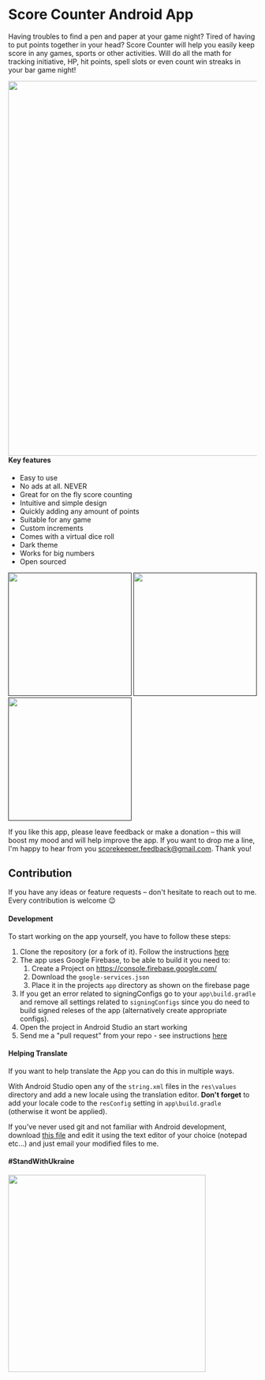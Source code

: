 # Score Counter Android App
Having troubles to find a pen and paper at your game night? Tired of having to put points together in your head? Score Counter will help you easily keep score in any games, sports or other activities. Will do all the math for tracking initiative, HP, hit points, spell slots or even count win streaks in your bar game night!

[<img width=760 src="https://user-images.githubusercontent.com/16646251/203298387-a1767323-1fa4-4785-9025-335660d3e7b5.jpg" style="float: left; padding-right: 10
px;">](https://play.google.com/store/apps/details?id=ua.napps.scorekeeper)

#### Key features
* Easy to use
*  No ads at all. NEVER
*  Great for on the fly score counting
*  Intuitive and simple design
*  Quickly adding any amount of points
*  Suitable for any game
*  Custom increments
*  Comes with a virtual dice roll
*  Dark theme
*  Works for big numbers
*  Open sourced


[<img src="https://user-images.githubusercontent.com/16646251/176419200-f4fd3bb5-b8fa-4d25-aecd-261491766fd8.jpg" width=250>]()
[<img src="https://user-images.githubusercontent.com/16646251/176419196-8d68d64e-4c9e-4ca0-b26d-5322dbb04a66.jpg" width=250>]()
[<img src="https://user-images.githubusercontent.com/16646251/176419182-a001cac7-75e5-4795-8b3e-ee06654d7994.jpg" width=250>]()


If you like this app, please leave feedback or make a donation – this will boost my mood and will help improve the app. If you want to drop me a line, I'm happy to hear from you scorekeeper.feedback@gmail.com. Thank you! 

## Contribution
If you have any ideas or feature requests – don't hesitate to reach out to me. Every contribution is welcome 😉


#### Development
To start working on the app yourself, you have to follow these steps:

1. Clone the repository (or a fork of it). Follow the instructions [here](http://help.github.com/fork-a-repo/)
2. The app uses Google Firebase, to be able to build it you need to:
   1. Create a Project on https://console.firebase.google.com/ 
   2. Download the `google-services.json`
   3. Place it in the projects `app` directory as shown on the firebase page
3. If you get an error related to signingConfigs go to your `app\build.gradle` and remove all settings related to `signingConfigs` since you do need to build signed releses of the app (alternatively create appropriate configs).
4. Open the project in Android Studio an start working
5. Send me a "pull request" from your repo - see instructions [here](https://help.github.com/articles/creating-a-pull-request-from-a-fork/)

#### Helping Translate

If you want to help translate the App you can do this in multiple ways.

With Android Studio open any of the `string.xml` files in the `res\values` directory and add a new locale using the translation editor. 
**Don't forget** to add your locale code to the `resConfig` setting in `app\build.gradle` (otherwise it wont be applied).

If you've never used git and not familiar with Android development, download [this file](https://raw.githubusercontent.com/n-apps/ScoreCounter/master/app/src/main/res/values/strings.xml) and edit it using the text editor of your choice (notepad etc...) and just email your modified files to me.

#### #StandWithUkraine
[<a target="_blank" href="https://www.standwithukraine.how/"><img src="https://user-images.githubusercontent.com/16646251/176420453-e24a0d68-72cc-4c71-8b28-f040a623ed1e.jpg" width=400></a>]()




